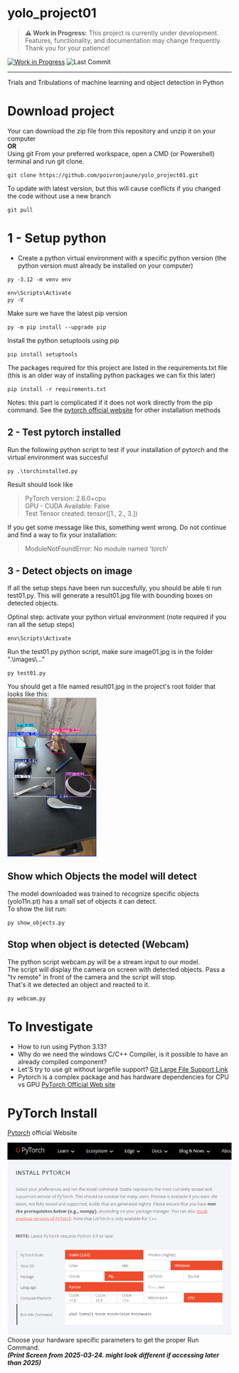 # yolo_project01  


> **⚠️ Work in Progress:** This project is currently under development. Features, functionality, and documentation may change frequently. Thank you for your patience!

[![Work in Progress](https://img.shields.io/badge/status-in_progress-yellow)](https://github.com/poivronjaune/BHTP-Tools)
![Last Commit](https://img.shields.io/github/last-commit/poivronjaune/BHTP-Tools)

---
Trials and Tribulations of machine learning and object detection in Python  

# Download project  
Your can download the zip file from this repository and unzip it on your computer  
**OR**  
Using git From your preferred workspace, open a CMD (or Powershell) terminal and run git clone.
```
git clone https://github.com/poivronjaune/yolo_project01.git
```
To update with latest version, but this will cause conflicts if you changed the code without use a new branch
```
git pull
```


# 1 - Setup python
- Create a python virtual environment with a specific python version (the python version must already be installed on your computer)    
```
py -3.12 -m venv env
```
```
env\Scripts\Activate
py -V
```
Make sure we have the latest pip version  
```
py -m pip install --upgrade pip
```
Install the python setuptools using pip  
```
pip install setuptools
```
The packages required for this project are listed in the requirements.txt file  (this is an older way of installing python packages we can fix this later)  
```
pip install -r requirements.txt
```
Notes: this part is complicated if it does not work directly from the pip command. See the [pytorch official website](https://pytorch.org/) for other installation methods

## 2 - Test pytorch installed  
Run the following python script to test if your installation of pytorch and the virtual environment was succesful  
```
py .\torchinstalled.py
```
Result should look like
>PyTorch version: 2.6.0+cpu  
GPU - CUDA Available: False  
Test Tensor created: tensor([1., 2., 3.])  

If you get some message like this, something went wrong. Do not continue and find a way to fix your installation:  
>ModuleNotFoundError: No module named 'torch'

## 3 - Detect objects on image    
If all the setup steps have been run succesfully, you should be able ti run test01.py. This will generate a result01.jpg file with bounding boxes on detected objects.  
  
Optinal step: activate your python virtual environment (note required if you ran all the setup steps)  
```
env\Scripts\Activate
```
Run the test01.py python script, make sure image01.jpg is in the folder ".\\images\\..."  
```
py test01.py
```  
You should get a file named result01.jpg in the project's root folder that looks like this:  
<img src="images/result01.jpg" alt="result01.jpg" width="200"/>

## Show which Objects the model will detect  
The model downloaded was trained to recognize specific objects (yolo11n.pt) has a small set of objects it can detect.  
To show the list run:
```
py show_objects.py
```

## Stop when object is detected (Webcam)
The python script webcam.py will be a stream input to our model.  
The script will display the camera on screen with detected objects.
Pass a "tv remote" in front of the camera and the script will stop.  
That's it we detected an object and reacted to it.
```
py webcam.py
```


#
# To Investigate
- How to run using Python 3.13?
- Why do we need the windows C/C++ Compiler, is it possible to have an already compiled component?
- Let'S try to use git without largefile support? [Git Large File Support Link](https://git-lfs.com)
- Pytorch is a complex package and has hardware dependencies for CPU vs GPU [PyTorch Official Web site](https://pytorch.org/)  


# PyTorch Install  
[Pytorch](https://pytorch.org/) official Website  
  
![alt text](./images/image.png)  
Choose your hardware specific parameters to get the proper Run Command.  
***(Print Screen from 2025-03-24. might look different if accessing later than 2025)***